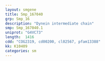 ```yaml
---
layout: smgene
title: Smp_167040
grp: Smp_16
description: "Dynein intermediate chain"
smp: Smp_167040.1
uniprot: "G4VC73"
length:  1416
cdd: "COG2319, cd00200, cl02567, pfam13388"
kk: K10409
categories: sm
---
```

